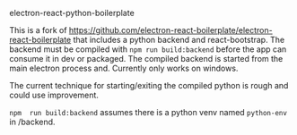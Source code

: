 electron-react-python-boilerplate

This is a fork of https://github.com/electron-react-boilerplate/electron-react-boilerplate that includes a python backend and react-bootstrap. The backend must be compiled with `npm run build:backend` before the app can consume it in dev or packaged. The compiled backend is started from the main electron process and. Currently only works on windows.

The current technique for starting/exiting the compiled python is rough and could use improvement.

`npm  run build:backend` assumes there is a python venv named `python-env` in /backend.
